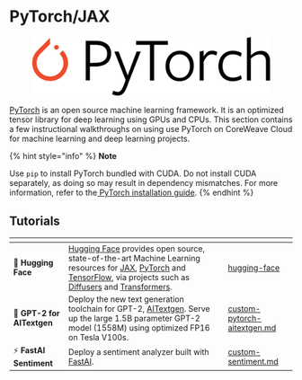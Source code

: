 # PyTorch/JAX

<figure><img src="../../../../.gitbook/assets/image (49) (1) (2).png" alt="The PyTorch logo"><figcaption></figcaption></figure>

[PyTorch](https://pytorch.org/) is an open source machine learning framework. It is an optimized tensor library for deep learning using GPUs and CPUs. This section contains a few instructional walkthroughs on using use PyTorch on CoreWeave Cloud for machine learning and deep learning projects.

{% hint style="info" %}
**Note**

Use `pip` to install PyTorch bundled with CUDA. Do not install CUDA separately, as doing so may result in dependency mismatches. For more information, refer to the[ PyTorch installation guide](https://pytorch.org/get-started/locally/).
{% endhint %}

## Tutorials

<table data-card-size="large" data-view="cards"><thead><tr><th></th><th></th><th></th><th data-hidden data-card-target data-type="content-ref"></th></tr></thead><tbody><tr><td><span data-gb-custom-inline data-tag="emoji" data-code="1f917">🤗</span> <strong>Hugging Face</strong></td><td><a href="https://huggingface.co/">Hugging Face</a> provides open source, state-of-the-art Machine Learning resources for <a href="broken-reference">JAX</a>, <a href="./">PyTorch</a> and <a href="../tensorflow/">TensorFlow</a>, via projects such as <a href="https://github.com/huggingface/diffusers">Diffusers</a> and <a href="https://github.com/huggingface/transformers">Transformers</a>.</td><td></td><td><a href="hugging-face/">hugging-face</a></td></tr><tr><td><span data-gb-custom-inline data-tag="emoji" data-code="1f9e0">🧠</span> <strong>GPT-2 for AITextgen</strong></td><td>Deploy the new text generation toolchain for GPT-2, <a href="https://docs.aitextgen.io">AITextgen</a>. Serve up the large 1.5B parameter GPT-2 model (1558M) using optimized FP16 on Tesla V100s.</td><td></td><td><a href="custom-pytorch-aitextgen.md">custom-pytorch-aitextgen.md</a></td></tr><tr><td><span data-gb-custom-inline data-tag="emoji" data-code="26a1">⚡</span> <strong>FastAI Sentiment</strong></td><td>Deploy a sentiment analyzer built with <a href="https://docs.fast.ai/text.html">FastAI</a>.</td><td></td><td><a href="custom-sentiment.md">custom-sentiment.md</a></td></tr></tbody></table>

